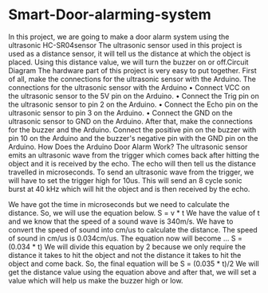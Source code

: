 # Smart-Door-alarming-system
In this project, we are going to make a door alarm system using the ultrasonic HC-SR04sensor The ultrasonic sensor used in this project is used as a distance sensor, it will tell us the distance at which the object is placed. Using this distance value, we will turn the buzzer on or off.Circuit Diagram
The hardware part of this project is very easy to put together. First of all, make the connections for the ultrasonic sensor with the Arduino. The connections for the ultrasonic sensor with the Arduino •	Connect VCC on the ultrasonic sensor to the 5V pin on the Arduino.
•	Connect the Trig pin on the ultrasonic sensor to pin 2 on the Arduino.
•	Connect the Echo pin on the ultrasonic sensor to pin 3 on the Arduino.
•	Connect the GND on the ultrasonic sensor to GND on the Arduino.
After that, make the connections for the buzzer and the Arduino. Connect the positive pin on the buzzer with pin 10 on the Arduino and the buzzer's negative pin with the GND pin on the Arduino.
How Does the Arduino Door Alarm Work?
The ultrasonic sensor emits an ultrasonic wave from the trigger which comes back after hitting the object and it is received by the echo. The echo will then tell us the distance travelled in microseconds. To send an ultrasonic wave from the trigger, we will have to set the trigger high for 10us. This will send an 8 cycle sonic burst at 40 kHz which will hit the object and is then received by the echo.


We have got the time in microseconds but we need to calculate the distance. So, we will use the equation below. 
S = v * t 
We have the value of t and we know that the speed of a sound wave is 340m/s. We have to convert the speed of sound into cm/us to calculate the distance. The speed of sound in cm/us is 0.034cm/us. The equation now will become ...
S = (0.034 * t)
We will divide this equation by 2 because we only require the distance it takes to hit the object and not the distance it takes to hit the object and come back. So, the final equation will be 
S = (0.035 * t)/2 
We will get the distance value using the equation above and after that, we will set a value which will help us make the buzzer high or low.

